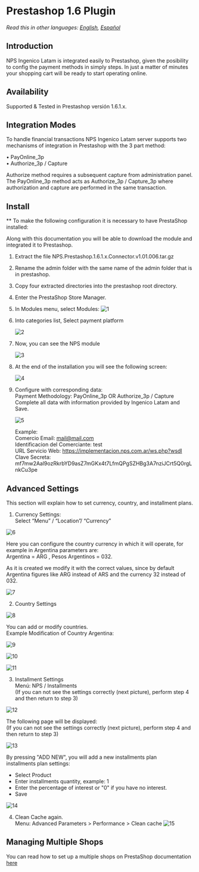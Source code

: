 # Prestashop 1.6 Plugin

*Read this in other languages: [English](README.md), [Español](README.es.md)*

## Introduction

NPS Ingenico Latam is integrated easily to Prestashop, given the posibility to config the payment methods in simply steps. In just a matter of minutes your shopping cart will be ready to start operating online.

## Availability

Supported & Tested in Prestashop versión 1.6.1.x.

## Integration Modes

To handle financial transactions NPS Ingenico Latam server supports two mechanisms of integration in Prestashop with the 3 part method:     

•	PayOnline_3p  
•	Authorize_3p / Capture

Authorize method requires a subsequent capture from administration panel.       
The PayOnline_3p method acts as Authorize_3p / Capture_3p where authorization and capture are performed in the same transaction.        


## Install

** To make the following configuration it is necessary to have PrestaShop installed:

  Along with this documentation you will be able to download the module and integrated it to Prestashop.

1. Extract the file NPS.Prestashop.1.6.1.x.Connector.v1.01.006.tar.gz

2. Rename the admin folder with the same name of the admin folder that is in prestashop.

3. Copy four extracted directories into the prestashop root directory.

4. Enter the PrestaShop Store Manager.

5. In Modules menu, select Modules:
    ![1](https://cloud.githubusercontent.com/assets/24914148/25529881/65136ea0-2bfa-11e7-841f-7251dda04e76.png)

6. Into categories list, Select payment platform

    ![2](https://cloud.githubusercontent.com/assets/24914148/25529882/651736fc-2bfa-11e7-860e-ea96e1955d17.png)

7. Now, you can see the NPS module

    ![3](https://cloud.githubusercontent.com/assets/24914148/25529883/651856f4-2bfa-11e7-8243-2ea60883ce76.png)

8. At the end of the installation you will see the following screen:

    ![4](https://cloud.githubusercontent.com/assets/24914148/25529884/65226ec8-2bfa-11e7-9d4e-73f9c05b034d.png)

9. Configure with corresponding data:   
  Payment Methodology: PayOnline_3p OR Authorize_3p / Capture   
  Complete all data with information provided by Ingenico Latam and Save.   

    ![5](https://cloud.githubusercontent.com/assets/24914148/25529885/652b101e-2bfa-11e7-984a-dc58bf8f5883.png)

    Example:    
   Comercio Email: mail@mail.com       
   Identificacion del Comerciante: test        
   URL Servicio Web: https://implementacion.nps.com.ar/ws.php?wsdl     
   Clave Secreta: mf7mw2Aal9ozRkrbYD9asZ7mGKx4t7LfmQPgSZHBg3A7nziJCrt5Q0rgLnkCu3pe    

## Advanced Settings

This section will explain how to set currency, country, and installment plans.

1. Currency Settings:        
     Select “Menu” / “Location”/ “Currency”

  ![6](https://cloud.githubusercontent.com/assets/24914148/25529886/654ad58e-2bfa-11e7-8bf2-e15400ba5c80.png)

  Here you can configure the country currency in which it will operate, for example in Argentina parameters are:    
  Argentina = ARG   ,  Pesos Argentinos = 032.        

  As it is created we modify it with the correct values, since by default Argentina figures like ARG instead of ARS and the currency 32 instead of 032.

  ![7](https://cloud.githubusercontent.com/assets/24914148/25529887/654e293c-2bfa-11e7-9958-643809a2b39c.png)

2. Country Settings

  ![8](https://cloud.githubusercontent.com/assets/24914148/25529888/655130f0-2bfa-11e7-9764-78785281a577.png)

  You can add or modify countries.       
  Example Modification of Country Argentina:

  ![9](https://cloud.githubusercontent.com/assets/24914148/25529889/6553adbc-2bfa-11e7-90e2-ea6229c132dd.png)

  ![10](https://cloud.githubusercontent.com/assets/24914148/25529875/64d71fc2-2bfa-11e7-8be3-bd03206b6dc2.png)

  ![11](https://cloud.githubusercontent.com/assets/24914148/25529876/64e08576-2bfa-11e7-974f-63483ce33ddd.png)

3. Installment Settings   
    Menú: NPS / Installments        
    (If you can not see the settings correctly (next picture), perform step 4 and then return to step 3)

  ![12](https://cloud.githubusercontent.com/assets/24914148/25529877/64e3420c-2bfa-11e7-9516-0e2e07d4644b.png)

  The following page will be displayed:        
  (If you can not see the settings correctly (next picture), perform step 4 and then return to step 3)

  ![13](https://cloud.githubusercontent.com/assets/24914148/25529879/64e62e54-2bfa-11e7-92cf-951002c0e872.png)

  By pressing "ADD NEW", you will add a new installments plan   
  installments plan settings:   
  + Select Product  
  + Enter installments quantity, example: 1   
  + Enter the percentage of interest or "0" if you have no interest.  
  + Save    

  ![14](https://cloud.githubusercontent.com/assets/24914148/25529878/64e501dc-2bfa-11e7-9708-6a4f0c475b01.png)

4. Clean Cache again.      
    Menu: Advanced Parameters > Performance > Clean cache
  ![15](https://cloud.githubusercontent.com/assets/24914148/25529880/64eb2846-2bfa-11e7-92b7-5eb025939758.png)


  ## Managing Multiple Shops

  You can read how to set up a multiple shops on PrestaShop documentation  [here](http://doc.prestashop.com/display/PS16/Managing+Multiple+Shops)
